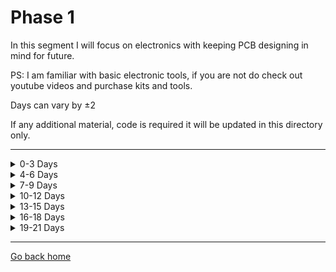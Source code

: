 # Phase 1

In this segment I will focus on electronics with keeping PCB designing in mind for future.

PS: I am familiar with basic electronic tools, if you are not do check out youtube videos and purchase kits and tools.

Days can vary by ±2 

If any additional material, code is required it will be updated in this directory only.

---

<details>
  <summary>0-3 Days</summary>
  
  ## Basic Electronics
  - Resistors
  - Potentiometers
  - Capacitors
  - Inductors
  - Wiring
  - THT and SMD components
</details>

<details>
<summary>4-6 Days</summary>
    
## Basic electronics components:
- Crystals and resonators
- Diodes
- Thyristors and TRIACs
- MOSFETs
- IGBTs   
</details>

<details>
<summary>7-9 Days</summary>

## Analog Integrated Circuits
- Ideal op-amp
- Practical op-amp
- Comparators
- Voltage Reference
</details>

<details>
<summary>10-12 Days</summary>

## Digital Circuits
- Logic ICs
- Interfacing
- Microcontrollers
- ADCs
</details>

<details>
<summary>13-15 Days</summary>

## Power Supplies
- General introduction
- Input and Output parameters
- Mechanical Requirements
- Batteries
- Circuit Protection
</details>

<details>
<summary>16-18 Days</summary>

## Electromagnetic Compatibility
- Legislation and standards
- Circuit design and layout
- Shielding
- Filtering
- Cables and connectors
</details>

<details>
<summary>19-21 Days</summary>

## General Product Design
- Safety
- Design for production
- Testability
- Reliability
- Thermal Management
</details>

---

[Go back home](https://github.com/AnshumanFauzdar/100DaysOfHardware)
